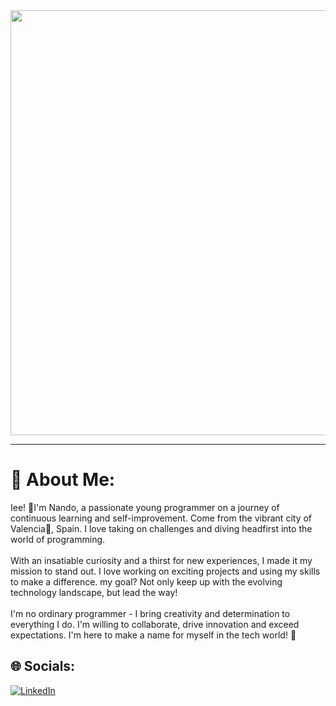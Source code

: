 <div id="header" align="center">
    <!--<img src="https://i.pinimg.com/originals/15/e7/e3/15e7e300166c962d3b8a22f60b5cac9e.gif" width=750px">-->
    <img src="https://media.giphy.com/media/kspVl6FzbdblOMKRmM/giphy.gif" width=680px>
</div>
<hr/>

# 💫 About Me:
Iee! 👋I'm Nando, a passionate young programmer on a journey of continuous learning and self-improvement. Come from the vibrant city of Valencia🍊, Spain. I love taking on challenges and diving headfirst into the world of programming.<br><br>With an insatiable curiosity and a thirst for new experiences, I made it my mission to stand out. I love working on exciting projects and using my skills to make a difference. my goal? Not only keep up with the evolving technology landscape, but lead the way!<br><br>I'm no ordinary programmer - I bring creativity and determination to everything I do. I'm willing to collaborate, drive innovation and exceed expectations. I'm here to make a name for myself in the tech world! 🚀


## 🌐 Socials:
[![LinkedIn](https://img.shields.io/badge/LinkedIn-%230077B5.svg?logo=linkedin&logoColor=white)](https://www.linkedin.com/in/ferranpileslablanca/) 

<!--# 💻 Tech Stack:
![CSS3](https://img.shields.io/badge/css3-%231572B6.svg?style=for-the-badge&logo=css3&logoColor=white) ![HTML5](https://img.shields.io/badge/html5-%23E34F26.svg?style=for-the-badge&logo=html5&logoColor=white) ![Java](https://img.shields.io/badge/java-%23ED8B00.svg?style=for-the-badge&logo=openjdk&logoColor=white) ![JavaScript](https://img.shields.io/badge/javascript-%23323330.svg?style=for-the-badge&logo=javascript&logoColor=%23F7DF1E) ![PHP](https://img.shields.io/badge/php-%23777BB4.svg?style=for-the-badge&logo=php&logoColor=white) ![TypeScript](https://img.shields.io/badge/typescript-%23007ACC.svg?style=for-the-badge&logo=typescript&logoColor=white) ![Angular](https://img.shields.io/badge/angular-%23DD0031.svg?style=for-the-badge&logo=angular&logoColor=white) ![Bootstrap](https://img.shields.io/badge/bootstrap-%238511FA.svg?style=for-the-badge&logo=bootstrap&logoColor=white) ![Electron.js](https://img.shields.io/badge/Electron-191970?style=for-the-badge&logo=Electron&logoColor=white) ![jQuery](https://img.shields.io/badge/jquery-%230769AD.svg?style=for-the-badge&logo=jquery&logoColor=white) ![Symfony](https://img.shields.io/badge/symfony-%23000000.svg?style=for-the-badge&logo=symfony&logoColor=white) ![MariaDB](https://img.shields.io/badge/MariaDB-003545?style=for-the-badge&logo=mariadb&logoColor=white) ![MongoDB](https://img.shields.io/badge/MongoDB-%234ea94b.svg?style=for-the-badge&logo=mongodb&logoColor=white) ![MySQL](https://img.shields.io/badge/mysql-%2300000f.svg?style=for-the-badge&logo=mysql&logoColor=white) ![SQLite](https://img.shields.io/badge/sqlite-%2307405e.svg?style=for-the-badge&logo=sqlite&logoColor=white) ![Canva](https://img.shields.io/badge/Canva-%2300C4CC.svg?style=for-the-badge&logo=Canva&logoColor=white) ![Gimp](https://img.shields.io/badge/Gimp-657D8B?style=for-the-badge&logo=gimp&logoColor=FFFFFF) ![Trello](https://img.shields.io/badge/Trello-%23026AA7.svg?style=for-the-badge&logo=Trello&logoColor=white)-->
<!-- # 📊 GitHub Stats:-->
<!-- ![](https://github-readme-stats.vercel.app/api?username=nandopiles&theme=onedark&hide_border=true&include_all_commits=false&count_private=true)<br/> -->
<!-- ![](https://github-readme-streak-stats.herokuapp.com/?user=nandopiles&theme=onedark&hide_border=true)<br/>-->
<!-- ![](https://github-readme-stats.vercel.app/api/top-langs/?username=nandopiles&theme=onedark&hide_border=true&include_all_commits=false&count_private=true&layout=compact) -->




